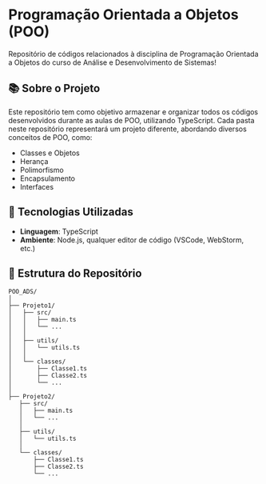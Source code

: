 # Programação Orientada a Objetos (POO)

Repositório de códigos relacionados à disciplina de Programação Orientada a Objetos do curso de Análise e Desenvolvimento de Sistemas!

## 📚 Sobre o Projeto

Este repositório tem como objetivo armazenar e organizar todos os códigos desenvolvidos durante as aulas de POO, utilizando TypeScript. Cada pasta neste repositório representará um projeto diferente, abordando diversos conceitos de POO, como:

- Classes e Objetos
- Herança
- Polimorfismo
- Encapsulamento
- Interfaces

## 🚀 Tecnologias Utilizadas

- **Linguagem**: TypeScript
- **Ambiente**: Node.js, qualquer editor de código (VSCode, WebStorm, etc.)

## 📁 Estrutura do Repositório

```plaintext
POO_ADS/
│
├── Projeto1/
│   ├── src/
│   │   ├── main.ts
│   │   └── ...
│   │
│   ├── utils/
│   │   └── utils.ts
│   │
│   └── classes/
│       ├── Classe1.ts
│       ├── Classe2.ts
│       └── ...
│
├── Projeto2/
   ├── src/
   │   ├── main.ts
   │   └── ...
   │
   ├── utils/
   │   └── utils.ts
   │
   └── classes/
       ├── Classe1.ts
       ├── Classe2.ts
       └── ...
